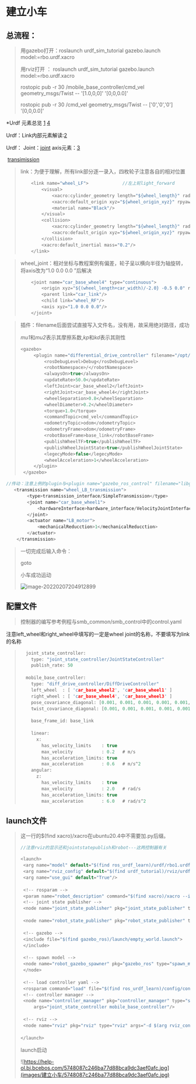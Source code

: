 # 建立小车



## 总流程：

> 用gazebo打开：roslaunch urdf_sim_tutorial gazebo.launch model:=rbo.urdf.xacro
>
> 用rviz打开      ： roslaunch urdf_sim_tutorial gazebo.launch model:=rbo.urdf.xacro
>
> rostopic pub -r 30 /mobile_base_controller/cmd_vel geometry_msgs/Twist -- '[1.0,0,0]' '[0,0,0.0]'
>
> rostopic pub -r 30 /cmd_vel geometry_msgs/Twist -- ['0','0','0'] '[0,0,0.0]'



*Urdf 元素总览  [1](https://blog.csdn.net/wubaobao1993/article/details/80947968?spm=1001.2014.3001.5502) [4](https://blog.csdn.net/shenyan0712/article/details/89919959)

Urdf：Link内部元素解读:[2](https://blog.csdn.net/qq_40875849/article/details/119955948)

Urdf： Joint：[joint](http://wiki.ros.org/urdf/XML/joint) axis元素：[3](https://blog.csdn.net/weixin_42693104/article/details/81088209)

​			[transimission](http://wiki.ros.org/urdf/XML/Transmission)

> link：为便于理解，所有link部分逐一录入，四枚轮子注意各自的相对位置
>
> ``` c
>     <link name="wheel_LF">             //左上轮light_forward
>         <visual>
>             <xacro:cylinder_geometry length="${wheel_length}" radius="${wheel_radius}"/>
>             <xacro:default_origin xyz="${wheel_origin_xyz}" rpyaw="${wheel_origin_rpy}" />
>             <material name="Black"/>
>         </visual>
>         <collision>
>             <xacro:cylinder_geometry length="${wheel_length}" radius="${wheel_radius}"/>
>             <xacro:default_origin xyz="${wheel_origin_xyz}" rpyaw="${wheel_origin_rpy}" />
>         </collision>
>         <xacro:default_inertial mass="0.2"/>
>     </link>
> ```
>
> 



> wheel_joint：相对坐标与教程案例有偏差，轮子呈以横向半径为轴旋转，将axis改为“1.0 0.0 0.0 ”后解决
>
> ``` c
>     <joint name="car_base_wheel4" type="continuous">
>         <origin xyz="${(wheel_length+car_width)/-2.0} -0.5 0.0" rpy="0.0 0.0 0.0"/>
>         <parent link="car_link"/>
>         <child link="wheel_RF"/>
>         <axis xyz="1.0 0.0 0.0"/>
>     </joint>
> ```
>
> 



> 插件：filename后面尝试直接写入文件名，没有用，故采用绝对路径，成功
>
> *mu1*和*mu2*表示其摩擦系数,*kp*和*kd*表示其刚性
>
> ``` c
> <gazebo>
>      <plugin name="differential_drive_controller" filename="/opt/ros/noetic/lib/libgazebo_ros_diff_drive.so">
>          <rosDebugLevel>Debug</rosDebugLevel>
>          <robotNamespace>/</robotNamespace>
>          <alwaysOn>true</alwaysOn>
>          <updateRate>50.0</updateRate>
>          <leftJoint>car_base_wheel2</leftJoint>
>          <rightJoint>car_base_wheel4</rightJoint>
>          <wheelSeparation>0.8</wheelSeparation>
>          <wheelDiameter>0.2</wheelDiameter>
>          <torque>1.0</torque>
>          <commandTopic>cmd_vel</commandTopic>
>          <odometryTopic>odom</odometryTopic>
>          <odometryFrame>odom</odometryFrame>
>          <robotBaseFrame>base_link</robotBaseFrame>
>          <publishWheelTF>true</publishWheelTF>
>          <publishWheelJointState>true</publishWheelJointState>
>          <legecyMode>false</legecyMode>
>          <wheelAcceleration>1</wheelAcceleration>
>      </plugin>
>  </gazebo>
> ```
>

```c
//传动：注意上例的plugin与<plugin name="gazebo_ros_control" filename="libgazebo_ros_control.so">冲突
   <transmission name="wheel_LB_transmission">
        <type>transmission_interface/SimpleTransmission</type>
        <joint name="car_base_wheel1">
            <hardwareInterface>hardware_interface/VelocityJointInterface</hardwareInterface>
        </joint>
        <actuator name="LB_motor">
            <mechanicalReducction>1</mechanicalReducction>
        </actuator>
    </transmission>
```





> 一切完成后输入命令：
>
> goto
>
> 小车成功运动
>
> ![image-20220207204912899](C:\Users\Administrator\AppData\Roaming\Typora\typora-user-images\image-20220207204912899.png)





## 配置文件

> 控制器的编写参考例程与smb_common/smb_control中的control.yaml

注意left_wheel和right_wheel中填写的一定是wheel joint的名称，不要填写为link的名称

> ``` c
>   joint_state_controller:
>     type: "joint_state_controller/JointStateController"
>     publish_rate: 50
> 
>   mobile_base_controller:
>     type: "diff_drive_controller/DiffDriveController"
>     left_wheel  : [ 'car_base_wheel2', 'car_base_wheel1' ]
>     right_wheel : [ 'car_base_wheel4', 'car_base_wheel3' ]
>     pose_covariance_diagonal: [0.001, 0.001, 0.001, 0.001, 0.001, 0.03]
>     twist_covariance_diagonal: [0.001, 0.001, 0.001, 0.001, 0.001, 0.03]
> 
>     base_frame_id: base_link
> 
>     linear:
>       x:
>         has_velocity_limits    : true  
>         max_velocity           : 0.2   # m/s
>         has_acceleration_limits: true
>         max_acceleration       : 0.6   # m/s^2
>     angular:
>       z:
>         has_velocity_limits    : true
>         max_velocity           : 2.0   # rad/s
>         has_acceleration_limits: true
>         max_acceleration       : 6.0   # rad/s^2
> ```



## launch文件

> <param name="robot_description" command="$(find xacro)/xacro --inorder '$(find ros_urdf_learn)/urdf/rbo1.urdf.xacro'"/>这一行的$(find xacro)/xacro在ubuntu20.4中不需要加.py后缀。
>
> ``` c
> //注意rviz的显示还和jointstatepublish和robot---这两控制器有关
> ```
>
> 
>
> ``` c
> <launch>
>  <arg name="model" default="$(find ros_urdf_learn)/urdf/rbo1.urdf.xacro"/>
>  <arg name="rviz_config" default="$(find urdf_tutorial)/rviz/urdf.rviz"/>
>  <arg name="use_gui" default="True"/>
> 
>  <!-- rosparam -->
>  <param name="robot_description" command="$(find xacro)/xacro --inorder '$(find ros_urdf_learn)/urdf/rbo1.urdf.xacro'"/>
>  <!-- joint state publisher -->
>  <node name="joint_state_publisher" pkg="joint_state_publisher" type="joint_state_publisher"/>
> 
>  <node name="robot_state_publisher" pkg="robot_state_publisher" type="robot_state_publisher"/>
> 
>  <!-- gazebo -->
>  <include file="$(find gazebo_ros)/launch/empty_world.launch">
>  </include>
> 
>  <!-- spawn model -->
>  <node name="robot_gazebo_spawner" pkg="gazebo_ros" type="spawn_model" args="-urdf -model rbo -param robot_description">
>  </node>
> 
>  <!-- load controller yaml -->
>  <rosparam command="load" file="$(find ros_urdf_learn)/config/control.yaml"/>
>  <!-- controller manager -->
>  <node name="controller_manager" pkg="controller_manager" type="spawner" ns="/"
>      args="joint_state_controller mobile_base_controller"/>
> 
>  <!-- rviz -->
>  <node name="rviz" pkg="rviz" type="rviz" args="-d $(arg rviz_config)" />
> 
> </launch>
> ```
>
> launch启动
>
> ![https://help-ol.bj.bcebos.com/5748087c246ba77d88bca9dc3aef0afc.jpg](images/建立小车/5748087c246ba77d88bca9dc3aef0afc.jpg)
